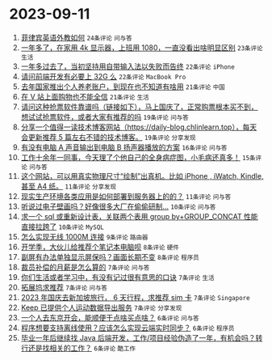 # 2023-09-11

1. [菲律宾英语外教如何](https://www.v2ex.com/t/972613) `24条评论` `问与答`
1. [一年多了，在家用 4k 显示器，上班用 1080，一直没看出啥明显区别](https://www.v2ex.com/t/972633) `23条评论` `生活`
1. [一年多过去了，当初坚持用自带输入法以失败而告终](https://www.v2ex.com/t/972624) `22条评论` `iPhone`
1. [请问前端开发有必要上 32G 么](https://www.v2ex.com/t/972621) `22条评论` `MacBook Pro`
1. [去年国家推出个人养老账户，到现在也不知道有啥用](https://www.v2ex.com/t/972634) `21条评论` `中国`
1. [在 V 站上面购物也不能全信](https://www.v2ex.com/t/972606) `21条评论` `生活`
1. [请问这种抢票软件靠谱吗（链接如下），马上国庆了，正常购票根本买不到，想试试抢票软件，或者大家有推荐的吗](https://www.v2ex.com/t/972643) `19条评论` `问与答`
1. [分享一个值得一读技术博客网站（https://daily-blog.chlinlearn.top），每天会更新推荐 5 篇左右不错的技术博客。](https://www.v2ex.com/t/972593) `19条评论` `分享发现`
1. [有没有电脑 A 声音输出到电脑 B 扬声器播放的方案](https://www.v2ex.com/t/972594) `16条评论` `问与答`
1. [工作十余年一同事，今天理了个他自己的全身病症图，小毛病还真多！](https://www.v2ex.com/t/972596) `15条评论` `问与答`
1. [这个网站，可以用真实物理尺寸“绘制”出真机。比如 iPhone , iWatch, Kindle, 甚至 A4 纸。](https://www.v2ex.com/t/972598) `11条评论` `分享发现`
1. [现实生产环境各类应用是如何部署到服务器上的的？](https://www.v2ex.com/t/972597) `11条评论` `问与答`
1. [听说过电子壁画吗？好像很多大厂在偷偷研制...](https://www.v2ex.com/t/972649) `10条评论` `问与答`
1. [求一个 sql 或重新设计表，关联两个表用 group by+GROUP_CONCAT 性能直接拉跨了](https://www.v2ex.com/t/972603) `10条评论` `MySQL`
1. [怎么实现无线 1000M 连接](https://www.v2ex.com/t/972604) `9条评论` `路由器`
1. [开学季，大伙儿给推荐个笔记本电脑呗](https://www.v2ex.com/t/972642) `8条评论` `硬件`
1. [副屏有办法单独显示屏保吗？画面长期不变](https://www.v2ex.com/t/972602) `8条评论` `程序员`
1. [裁员补偿的月薪是怎么算的](https://www.v2ex.com/t/972644) `7条评论` `问与答`
1. [你们生活或者学习中，有没有记过很有意思的口诀](https://www.v2ex.com/t/972640) `7条评论` `生活`
1. [拓展坞求推荐](https://www.v2ex.com/t/972628) `7条评论` `问与答`
1. [2023 年国庆去新加坡旅行， 6 天行程，求推荐 sim 卡](https://www.v2ex.com/t/972616) `7条评论` `Singapore`
1. [Keep 已提供个人运动数据导出服务](https://www.v2ex.com/t/972592) `7条评论` `分享发现`
1. [一个人去东京开会，能顺便干点啥买点啥？](https://www.v2ex.com/t/972641) `6条评论` `问与答`
1. [程序想要支持离线使用？应该怎么实现云端实时同步？](https://www.v2ex.com/t/972638) `6条评论` `程序员`
1. [毕业一年后继续找 Java 后端开发，工作/项目经验伪造了一年，有机会吗？转行还是找相关的工作？](https://www.v2ex.com/t/972623) `6条评论` `酷工作`
